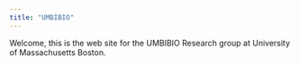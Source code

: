 ```yaml
---
title: "UMBIBIO"
---
```


Welcome, this is the web site for the UMBIBIO Research group at University of Massachusetts Boston.

